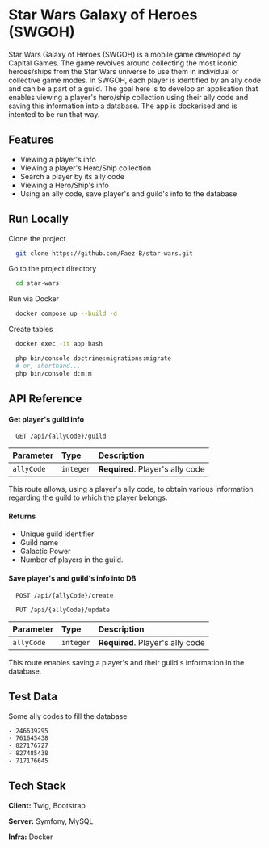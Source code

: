 
# Star Wars Galaxy of Heroes (SWGOH)

Star Wars Galaxy of Heroes (SWGOH) is a mobile game developed by Capital Games. The game revolves around collecting the most iconic heroes/ships from the Star Wars universe to use them in individual or collective game modes. In SWGOH, each player is identified by an ally code and can be a part of a guild. The goal here is to develop an application that enables viewing a player's hero/ship collection using their ally code and saving this information into a database.
The app is dockerised and is intented to be run that way.

## Features

- Viewing a player's info
- Viewing a player's Hero/Ship collection
- Search a player by its ally code
- Viewing a Hero/Ship's info
- Using an ally code, save player's and guild's info to the database


## Run Locally

Clone the project

```bash
  git clone https://github.com/Faez-B/star-wars.git
```

Go to the project directory

```bash
  cd star-wars
```

Run via Docker

```bash
  docker compose up --build -d
```

Create tables
  
```bash
  docker exec -it app bash
```

```bash
  php bin/console doctrine:migrations:migrate
  # or, shorthand...
  php bin/console d:m:m
```

<!-- Load fixtures

```bash
  php bin/console doctrine:fixtures:load
  # or, shorthand...
  php bin/console d:f:l
``` -->

<!-- ## Environment Variables

To run this project, you will need to add the following environment variables to your .env file

`API_KEY`

`ANOTHER_API_KEY` -->


## API Reference

#### Get player's guild info

```http
  GET /api/{allyCode}/guild
```

| Parameter | Type     | Description                |
| :-------- | :------- | :------------------------- |
| `allyCode` | `integer` | **Required**. Player's ally code |

This route allows, using a player's ally code, to obtain various information regarding the guild to which the player belongs.

#### Returns
- Unique guild identifier
- Guild name
- Galactic Power
- Number of players in the guild.

#### Save player's and guild's info into DB

```http
  POST /api/{allyCode}/create
```
```http
  PUT /api/{allyCode}/update
```

| Parameter | Type     | Description                       |
| :-------- | :------- | :-------------------------------- |
| `allyCode`      | `integer` | **Required**. Player's ally code |

This route enables saving a player's and their guild's information in the database.

## Test Data

Some ally codes to fill the database

```bash
- 246639295
- 761645438
- 827176727
- 827485438
- 717176645
```




<!-- ## Running Tests

To run tests, run the following command

```bash
  npm run test
``` -->


## Tech Stack

**Client:** Twig, Bootstrap

**Server:** Symfony, MySQL

**Infra:** Docker
